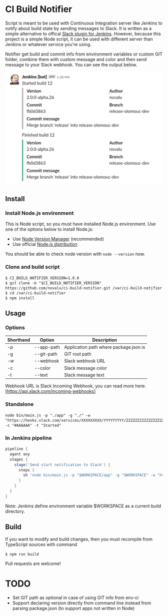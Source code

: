 # CI Build Notifier

Script is meant to be used with Continuous Integration server like Jenkins to notify about build state by sending messages to Slack. It is written as a simple alternative to offical [Slack plugin for Jenkins](https://github.com/jenkinsci/slack-plugin). However, because this project is a simple Node script, it can be used with different server than Jenkins or whatever service you're using.

Notifier get build and commit info from environment variables or custom GIT folder, combine them with custom message and color and then send message to your Slack webhook. You can see the output below.

![Slack screenshot](https://raw.githubusercontent.com/novalu/ci-build-notifier/master/assets/slack-screenshot.png)

## Install

### Install Node.js environment

This is Node script, so you must have installed Node.js environment. Use one of the options below to install Node.js:

* Use [Node Version Manager](https://github.com/nvm-sh/nvm) (recommended)
* Use official [Node.js distribution](https://nodejs.org/en/) 

You should be able to check node version with `node --version` now.

### Clone and build script

```shell script
$ CI_BUILD_NOTIFIER_VERSION=1.0.0
$ git clone -b "$CI_BUILD_NOTIFIER_VERSION" https://github.com/novalu/ci-build-notifier.git /var/ci-build-notifier
$ cd /var/ci-build-notifier
$ npm install
```

## Usage

### Options

| Shorthand | Option | Description  |
| ------------- |-------------| -----|
| -p | --app-path | Application path where package.json is |
| -g | --git-path | GIT root path |
| -w | --webhook | Slack webhook URL |
| -c | --color | Slack message color |
| -t | --text | Slack message text |

Webhook URL is Slack Incoming Webhook, you can read more here: [https://api.slack.com/incoming-webhooks]

### Standalone

```shell script
node bin/main.js -p "./app" -g "./" -w "https://hooks.slack.com/services/XXXXXXXXX/YYYYYYYYY/ZZZZZZZZZZZZZZZZZZZZZZZZ" -c "#AAAAAA" -t "Started"
```

### In Jenkins pipeline

```groovy
pipeline {
  agent any
  stages {
    stage('Send start notification to Slack') {
      steps {
        sh 'node bin/main.js -p "$WORKSPACE/app" -g "$WORKSPACE" -w "https://hooks.slack.com/services/XXXXXXXXX/YYYYYYYYY/ZZZZZZZZZZZZZZZZZZZZZZZZ" -c "#AAAAAA" -t "Started"'
      }
    }
  }
}
```

Note: Jenkins define environment variable $WORKSPACE as a current build directory.

## Build

If you want to modify and build changes, then you must recompile from TypeScript sources with command

```
$ npm run build
```

Pull requests are welcome!

# TODO

* Set GIT path as optional in case of using GIT info from env-ci
* Support declaring version directly from command line instead from parsing package.json (to support apps not written in Node)